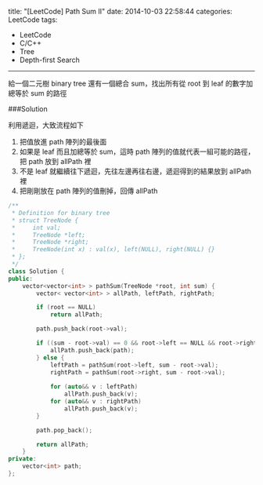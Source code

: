 title: "[LeetCode] Path Sum II"
date: 2014-10-03 22:58:44
categories: LeetCode
tags:
- LeetCode
- C/C++
- Tree
- Depth-first Search
---
給一個二元樹 binary tree 還有一個總合 sum，找出所有從 root 到 leaf 的數字加總等於 sum 的路徑

<!-- more -->

###Solution

利用遞迴，大致流程如下

1. 把值放進 path 陣列的最後面
2. 如果是 leaf 而且加總等於 sum，這時 path 陣列的值就代表一組可能的路徑，把 path 放到 allPath 裡
3. 不是 leaf 就繼續往下遞迴，先往左邊再往右邊，遞迴得到的結果放到 allPath 裡
4. 把剛剛放在 path 陣列的值刪掉，回傳 allPath

``` c++
/**
 * Definition for binary tree
 * struct TreeNode {
 *     int val;
 *     TreeNode *left;
 *     TreeNode *right;
 *     TreeNode(int x) : val(x), left(NULL), right(NULL) {}
 * };
 */
class Solution {
public:
    vector<vector<int> > pathSum(TreeNode *root, int sum) {
        vector< vector<int> > allPath, leftPath, rightPath;

        if (root == NULL)
            return allPath;

        path.push_back(root->val);

        if ((sum - root->val) == 0 && root->left == NULL && root->right == NULL) {
            allPath.push_back(path);
        } else {
            leftPath = pathSum(root->left, sum - root->val);
            rightPath = pathSum(root->right, sum - root->val);
            
            for (auto&& v : leftPath)
                allPath.push_back(v);
            for (auto&& v : rightPath)
                allPath.push_back(v);
        }

        path.pop_back();

        return allPath;
    }
private:
    vector<int> path;
};
```
